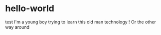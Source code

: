 # hello-world
test 
I'm a young boy trying to learn this old man technology !
Or the other way around
